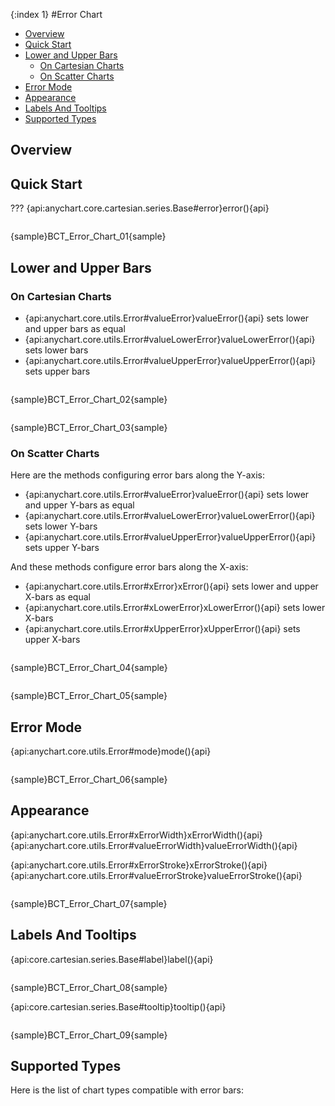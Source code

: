 {:index 1}
#Error Chart

* [Overview](#overview)
* [Quick Start](#quick_start)
* [Lower and Upper Bars](#lower_and_upper_bars)
  * [On Cartesian Charts](on_cartesian_charts)
  * [On Scatter Charts](on_scatter_charts)
* [Error Mode](#error_mode)
* [Appearance](#appearance)
* [Labels And Tooltips](#labels_and_tooltips)
* [Supported Types](#supported_types)

## Overview

## Quick Start

??? {api:anychart.core.cartesian.series.Base#error}error(){api}

```

```

{sample}BCT\_Error\_Chart\_01{sample}

## Lower and Upper Bars

### On Cartesian Charts

* {api:anychart.core.utils.Error#valueError}valueError(){api} sets lower and upper bars as equal
* {api:anychart.core.utils.Error#valueLowerError}valueLowerError(){api} sets lower bars
* {api:anychart.core.utils.Error#valueUpperError}valueUpperError(){api} sets upper bars

```

```

{sample}BCT\_Error\_Chart\_02{sample}

```

```

{sample}BCT\_Error\_Chart\_03{sample}

### On Scatter Charts

Here are the methods configuring error bars along the Y-axis:

* {api:anychart.core.utils.Error#valueError}valueError(){api} sets lower and upper Y-bars as equal
* {api:anychart.core.utils.Error#valueLowerError}valueLowerError(){api} sets lower Y-bars
* {api:anychart.core.utils.Error#valueUpperError}valueUpperError(){api} sets upper Y-bars

And these methods configure error bars along the X-axis:

* {api:anychart.core.utils.Error#xError}xError(){api} sets lower and upper X-bars as equal
* {api:anychart.core.utils.Error#xLowerError}xLowerError(){api} sets lower X-bars
* {api:anychart.core.utils.Error#xUpperError}xUpperError(){api} sets upper X-bars

```

```

{sample}BCT\_Error\_Chart\_04{sample}

```

```

{sample}BCT\_Error\_Chart\_05{sample}

## Error Mode

{api:anychart.core.utils.Error#mode}mode(){api}

```

```

{sample}BCT\_Error\_Chart\_06{sample}

## Appearance

{api:anychart.core.utils.Error#xErrorWidth}xErrorWidth(){api}
{api:anychart.core.utils.Error#valueErrorWidth}valueErrorWidth(){api}

{api:anychart.core.utils.Error#xErrorStroke}xErrorStroke(){api}
{api:anychart.core.utils.Error#valueErrorStroke}valueErrorStroke(){api}

```

```

{sample}BCT\_Error\_Chart\_07{sample}

## Labels And Tooltips

{api:core.cartesian.series.Base#label}label(){api}

```

```

{sample}BCT\_Error\_Chart\_08{sample}

{api:core.cartesian.series.Base#tooltip}tooltip(){api}

```

```

{sample}BCT\_Error\_Chart\_09{sample}

## Supported Types

Here is the list of chart types compatible with error bars: